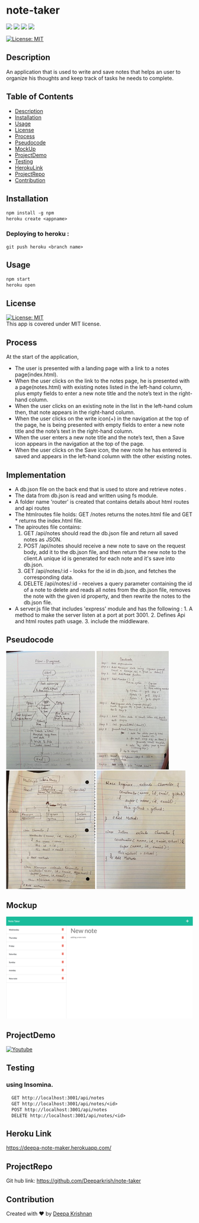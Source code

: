 # note-taker 
  <p align="left">
    <img src="https://img.shields.io/github/repo-size/deeparkrish/note-taker" />
    <img src="https://img.shields.io/github/languages/top/deeparkrish/note-taker"  />
    <img src="https://img.shields.io/github/issues/deeparkrish/note-taker" />
    <img src="https://img.shields.io/github/last-commit/deeparkrish/note-taker" >   
  </p>

  [![License: MIT](https://img.shields.io/badge/License-MIT-yellow.svg)](https://opensource.org/licenses/MIT)<br />

  ## Description
  An application that is used to write and save notes that helps an user to organize his thoughts and keep track of tasks he needs to complete.
  
 
  ## Table of Contents 
  * [Description](#description)
  * [Installation](#installation)
  * [Usage](#usage)
  * [License](#license)
  * [Process](#process)
  * [Pseudocode](#pseudocode)
  * [MockUp](#mockup)
  * [ProjectDemo](#projectdemo)
  * [Testing](#testing)
  * [HerokuLink](#herokulink)
  * [ProjectRepo](#projectrepo)
  * [Contribution](#contribution)
  
  
  ##  Installation
    npm install -g npm 
    heroku create <appname>
  ### Deploying to heroku :
    git push heroku <branch name>

  ##  Usage
    npm start
    heroku open

  ## License 
  [![License: MIT](https://img.shields.io/badge/License-MIT-yellow.svg)](https://opensource.org/licenses/MIT)<br />
  This app is covered under MIT license.
  
   ## Process
   At the  start of the application,
  * The user is presented with a landing page with a link to a notes page(index.html). 
  * When the user clicks on the link to the notes page, he is  presented with a page(notes.html) with existing notes listed in the left-hand column, 
    plus empty fields to enter a new note title and the note’s text in the right-hand column.
  * When the user clicks on an existing note in the list in the left-hand colum then, that note appears in the right-hand column.
  * When the user clicks on the write icon(+) in the navigation at the top of the page, he is being  presented with empty fields to 
    enter a new note title and the note’s text in the right-hand column.
  * When the user enters a new note title and the note’s text, then a Save icon appears in the navigation at the top of the page.
  * When the user clicks on the Save icon, the new note he has entered is saved and appears in the left-hand column with the other existing notes.
  
  ## Implementation
  
  *  A db.json file on the back end that is  used to store and retrieve notes .
  *  The data from db.json is read and written using fs module.
  *  A folder name 'router' is created that contains details about html routes and api routes 
  *  The htmlroutes file holds: GET /notes  returns the notes.html file and GET *  returns the index.html file.
  *  The apiroutes file contains: 
        1. GET /api/notes should read the db.json file and return all saved notes as JSON. 
        2. POST /api/notes should receive a new note to save on the request body, add it to the db.json file, and then return the new note to the client.A unique           id is generated for each note and  it's save into db.json.
        3. GET /api/notes/:id - looks for the id in db.json, and fetches the corresponding data.
        4. DELETE /api/notes/:id -  receives a query parameter containing the id of a note to delete and reads all notes from the db.json file, 
          removes the note with the given id property, and then rewrite the notes to the db.json file.
  * A server.js file that includes 'express' module and has  the following :
         1. A method to make the server listen at a port at port 3001.
         2. Defines Api and html routes path usage.
         3. include the middleware.
          
  ## Pseudocode
  ![Webpage](https://github.com/Deeparkrish/Team-Profile-Generator/blob/main/src/img/flow-chart.jpeg)
  ![Webpage](https://github.com/Deeparkrish/Team-Profile-Generator/blob/main/src/img/Pseudocode.jpeg)
  ![Webpage](https://github.com/Deeparkrish/Team-Profile-Generator/blob/main/src/img/pseudo1.jpeg)
  ![Webpage](https://github.com/Deeparkrish/Team-Profile-Generator/blob/main/src/img/pseudo2.jpeg)
  
  
  
  ##  Mockup
   ![Webpage](https://github.com/Deeparkrish/note-taker/blob/master/src/mockup.png)

  
  ##  ProjectDemo
  [![Youtube](https://img.youtube.com/vi/PT1EdH8oAFQ/0.jpg)](https://youtu.be/PT1EdH8oAFQ)
  
  ## Testing
  ### using Insomina. 
      GET http://localhost:3001/api/notes 
      GET http://localhost:3001/api/notes/<id>
      POST http://localhost:3001/api/notes
      DELETE http://localhost:3001/api/notes/<id>
  
  ## Heroku Link
  https://deepa-note-maker.herokuapp.com/
  
  ## ProjectRepo 
  Git hub link: https://github.com/Deeparkrish/note-taker

  ## Contribution
  Created with ❤️ by [Deepa Krishnan](https://github.com/DeeparKrish/README-generator)

